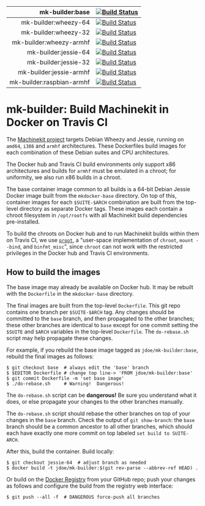 | mk-builder:base | [![Build Status](https://travis-ci.org/machinekit/mk-builder.svg?branch=base)](https://travis-ci.org/machinekit/mk-builder)
|--:|:--|
| mk-builder:wheezy-64 | [![Build Status](https://travis-ci.org/machinekit/mk-builder.svg?branch=wheezy-64)](https://travis-ci.org/machinekit/mk-builder)
| mk-builder:wheezy-32 | [![Build Status](https://travis-ci.org/machinekit/mk-builder.svg?branch=wheezy-32)](https://travis-ci.org/machinekit/mk-builder)
| mk-builder:wheezy-armhf | [![Build Status](https://travis-ci.org/machinekit/mk-builder.svg?branch=wheezy-armhf)](https://travis-ci.org/machinekit/mk-builder)
| mk-builder:jessie-64 | [![Build Status](https://travis-ci.org/machinekit/mk-builder.svg?branch=jessie-64)](https://travis-ci.org/machinekit/mk-builder)
| mk-builder:jessie-32 | [![Build Status](https://travis-ci.org/machinekit/mk-builder.svg?branch=jessie-32)](https://travis-ci.org/machinekit/mk-builder)
| mk-builder:jessie-armhf | [![Build Status](https://travis-ci.org/machinekit/mk-builder.svg?branch=jessie-armhf)](https://travis-ci.org/machinekit/mk-builder)
| mk-builder:raspbian-armhf | [![Build Status](https://travis-ci.org/machinekit/mk-builder.svg?branch=raspbian-armhf)](https://travis-ci.org/machinekit/mk-builder)

# mk-builder:  Build Machinekit in Docker on Travis CI

The [Machinekit project][1] targets Debian Wheezy and Jessie, running
on `amd64`, `i386` and `armhf` architectures.  These Dockerfiles build
images for each combination of these Debian suites and CPU
architectures.

The Docker hub and Travis CI build environments only support x86
architectures and builds for `armhf` must be emulated in a chroot; for
uniformity, we also run x86 builds in a chroot.

The base container image common to all builds is a 64-bit Debian
Jessie Docker image built from the `mkdocker-base` directory.  On top
of this, container images for each `$SUITE-$ARCH` combination are
built from the top-level directory as separate Docker tags.  These
images each contain a chroot filesystem in `/opt/rootfs` with all
Machinekit build dependencies pre-installed.

To build the chroots on Docker hub and to run Machinekit builds within
them on Travis CI, we use [`proot`][2], a "user-space implementation
of `chroot`, `mount --bind`, and `binfmt_misc`", since `chroot` can
not work with the restricted privileges in the Docker hub and Travis
CI environments.

## How to build the images

The base image may already be available on Docker hub.  It may be
rebuilt with the `Dockerfile` in the `mkdocker-base` directory.

The final images are built from the top-level `Dockerfile`.  This git
repo contains one branch per `$SUITE-$ARCH` tag.  Any changes should
be committed to the `base` branch, and then propagated to the other
branches; these other branches are identical to `base` except for one
commit setting the `$SUITE` and `$ARCH` variables in the top-level
`Dockerfile`.  The `do-rebase.sh` script may help propagate these
changes.

For example, if you rebuild the base image tagged as
`jdoe/mk-builder:base`, rebuild the final images as follows:

	$ git checkout base  # always edit the 'base' branch
	$ $EDITOR Dockerfile # change top line-> 'FROM jdoe/mk-builder:base'
	$ git commit Dockerfile -m 'set base image'
	$ ./do-rebase.sh     # Warning!  Dangerous!

The `do-rebase.sh` script can be **dangerous!** Be sure you understand
what it does, or else propagate your changes to the other branches
manually.

The `do-rebase.sh` script should rebase the other branches on top of
your changes in the `base` branch.  Check the output of `git
show-branch`:  the `base` branch should be a common ancestor to all
other branches, which should each have exactly one more commit on top
labeled `set build to SUITE-ARCH`.

After this, build the container.  Build locally:

	$ git checkout jessie-64  # adjust branch as needed
	$ docker build -t jdoe/mk-builder:$(git rev-parse --abbrev-ref HEAD) .

Or build on the [Docker Registry][3] from your GitHub repo; push your
changes as follows and configure the build from the registry web
interface:

	$ git push --all -f  # DANGEROUS force-push all branches


[1]: http://machinekit.io
[2]: http://proot.me/
[3]: https://hub.docker.com
